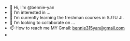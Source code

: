 - 👋 Hi, I’m @bennie-yan
- 👀 I’m interested in ...
- 🌱 I’m currently learning the freshman courses in SJTU JI. 
- 💞️ I’m looking to collaborate on ...
- 📫 How to reach me  MY Gmail: bennie315yan@gmail.com
-  

<!---
bennie-yan/bennie-yan is a ✨ special ✨ repository because its `README.md` (this file) appears on your GitHub profile.
You can click the Preview link to take a look at your changes.
--->
